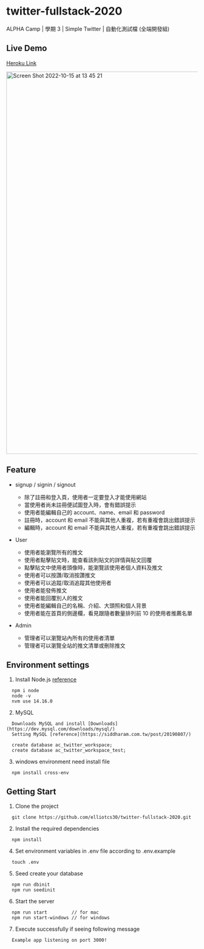 # twitter-fullstack-2020
ALPHA Camp | 學期 3 | Simple Twitter | 自動化測試檔 (全端開發組)


## Live Demo
[Heroku Link](https://alphitter-eak.herokuapp.com/)

<img width="1005" alt="Screen Shot 2022-10-15 at 13 45 21" src="https://user-images.githubusercontent.com/103249772/195980814-c6da7e7c-4021-46ba-86a1-463bdc30aa68.png">

## Feature

- signup / signin / signout
  - 除了註冊和登入頁，使用者一定要登入才能使用網站
  - 當使用者尚未註冊便試圖登入時，會有錯誤提示
  - 使用者能編輯自己的 account、name、email 和 password
  - 註冊時，account 和 email 不能與其他人重複，若有重複會跳出錯誤提示
  - 編輯時，account 和 email 不能與其他人重複，若有重複會跳出錯誤提示
  
- User
  - 使用者能瀏覽所有的推文
  - 使用者點擊貼文時，能查看該則貼文的詳情與貼文回覆
  - 點擊貼文中使用者頭像時，能瀏覽該使用者個人資料及推文
  - 使用者可以按讚/取消按讚推文
  - 使用者可以追蹤/取消追蹤其他使用者
  - 使用者能發佈推文
  - 使用者能回覆別人的推文
  - 使用者能編輯自己的名稱、介紹、大頭照和個人背景
  - 使用者能在首頁的側邊欄，看見跟隨者數量排列前 10 的使用者推薦名單
  
- Admin
  - 管理者可以瀏覽站內所有的使用者清單
  - 管理者可以瀏覽全站的推文清單或刪除推文


## Environment settings

1. Install Node.js [reference](https://radixweb.com/blog/installing-npm-and-nodejs-on-windows-and-mac)
```
  npm i node
  node -v
  nvm use 14.16.0
```

2. MySQL
```
  Downloads MySQL and install [Downloads](https://dev.mysql.com/downloads/mysql/)
  Setting MySQL [reference](https://siddharam.com.tw/post/20190807/)
  
  create database ac_twitter_workspace;
  create database ac_twitter_workspace_test;
```

3. windows environment need install file
```shell
  npm install cross-env
```


## Getting Start

1. Clone the project

```shell
  git clone https://github.com/elliotcs30/twitter-fullstack-2020.git
```

2. Install the required dependencies
```shell
  npm install
```


4. Set environment variables in .env file according to .env.example

```shell
  touch .env
```


5. Seed create your database 

```shell
  npm run dbinit
  npm run seedinit
```

6. Start the server

```shell
  npm run start         // for mac
  npm run start-windows // for windows
```

7. Execute successfully if seeing following message

```shell
  Example app listening on port 3000!
```
